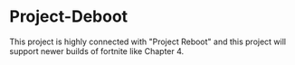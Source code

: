 # Project-Deboot
This project is highly connected with "Project Reboot" and this project will support newer builds of fortnite like Chapter 4.
